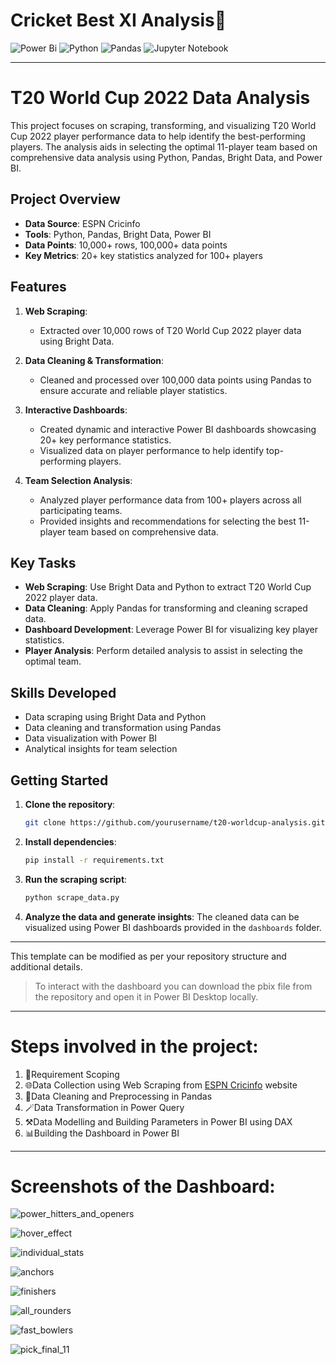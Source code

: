 # Cricket Best XI Analysis🏏

![Power Bi](https://img.shields.io/badge/power_bi-F2C811?style=for-the-badge&logo=powerbi&logoColor=black)
![Python](https://img.shields.io/badge/python-3670A0?style=for-the-badge&logo=python&logoColor=ffdd54)
![Pandas](https://img.shields.io/badge/pandas-%23150458.svg?style=for-the-badge&logo=pandas&logoColor=white)
![Jupyter Notebook](https://img.shields.io/badge/jupyter-%23FA0F00.svg?style=for-the-badge&logo=jupyter&logoColor=white)

---

# T20 World Cup 2022 Data Analysis

This project focuses on scraping, transforming, and visualizing T20 World Cup 2022 player performance data to help identify the best-performing players. The analysis aids in selecting the optimal 11-player team based on comprehensive data analysis using Python, Pandas, Bright Data, and Power BI.

## Project Overview

- **Data Source**: ESPN Cricinfo
- **Tools**: Python, Pandas, Bright Data, Power BI
- **Data Points**: 10,000+ rows, 100,000+ data points
- **Key Metrics**: 20+ key statistics analyzed for 100+ players

## Features

1. **Web Scraping**:
   - Extracted over 10,000 rows of T20 World Cup 2022 player data using Bright Data.
   
2. **Data Cleaning & Transformation**:
   - Cleaned and processed over 100,000 data points using Pandas to ensure accurate and reliable player statistics.
   
3. **Interactive Dashboards**:
   - Created dynamic and interactive Power BI dashboards showcasing 20+ key performance statistics.
   - Visualized data on player performance to help identify top-performing players.

4. **Team Selection Analysis**:
   - Analyzed player performance data from 100+ players across all participating teams.
   - Provided insights and recommendations for selecting the best 11-player team based on comprehensive data.

## Key Tasks

- **Web Scraping**: Use Bright Data and Python to extract T20 World Cup 2022 player data.
- **Data Cleaning**: Apply Pandas for transforming and cleaning scraped data.
- **Dashboard Development**: Leverage Power BI for visualizing key player statistics.
- **Player Analysis**: Perform detailed analysis to assist in selecting the optimal team.

## Skills Developed

- Data scraping using Bright Data and Python
- Data cleaning and transformation using Pandas
- Data visualization with Power BI
- Analytical insights for team selection

## Getting Started

1. **Clone the repository**:
   ```bash
   git clone https://github.com/yourusername/t20-worldcup-analysis.git
   ```

2. **Install dependencies**:
   ```bash
   pip install -r requirements.txt
   ```

3. **Run the scraping script**:
   ```bash
   python scrape_data.py
   ```

4. **Analyze the data and generate insights**:
   The cleaned data can be visualized using Power BI dashboards provided in the `dashboards` folder.

---

This template can be modified as per your repository structure and additional details. 

> To interact with the dashboard you can download the pbix file from the repository and open it in Power BI Desktop locally.

---

# Steps involved in the project:

1. 📝Requirement Scoping
2. 🌐Data Collection using Web Scraping from [ESPN Cricinfo](http://www.espn.in/cricket/) website
3. 🧹Data Cleaning and Preprocessing in Pandas
4. 🪄Data Transformation in Power Query
5. ⚒️Data Modelling and Building Parameters in Power BI using DAX
6. 📊Building the Dashboard in Power BI

---

# Screenshots of the Dashboard:

![power_hitters_and_openers](https://github.com/amank182407/Cricket_Best_XI_Analysis/blob/ef928af308adb5bb9c5918390be143fb44fa82cf/Screenshots/power_hitters_and_openers.jpg)

![hover_effect](https://github.com/amank182407/Cricket_Best_XI_Analysis/blob/ef928af308adb5bb9c5918390be143fb44fa82cf/Screenshots/hover_effect.jpg)

![individual_stats](https://github.com/amank182407/Cricket_Best_XI_Analysis/blob/ef928af308adb5bb9c5918390be143fb44fa82cf/Screenshots/individual_stats.jpg)

![anchors](https://github.com/amank182407/Cricket_Best_XI_Analysis/blob/ef928af308adb5bb9c5918390be143fb44fa82cf/Screenshots/anchors.jpg)

![finishers](https://github.com/amank182407/Cricket_Best_XI_Analysis/blob/ef928af308adb5bb9c5918390be143fb44fa82cf/Screenshots/finishers.jpg)

![all_rounders](https://github.com/amank182407/Cricket_Best_XI_Analysis/blob/ef928af308adb5bb9c5918390be143fb44fa82cf/Screenshots/all_rounders.jpg)

![fast_bowlers](https://github.com/amank182407/Cricket_Best_XI_Analysis/blob/ef928af308adb5bb9c5918390be143fb44fa82cf/Screenshots/fast_bowlers.jpg)

![pick_final_11](https://github.com/amank182407/Cricket_Best_XI_Analysis/blob/ef928af308adb5bb9c5918390be143fb44fa82cf/Screenshots/pick_final_11.jpg)
